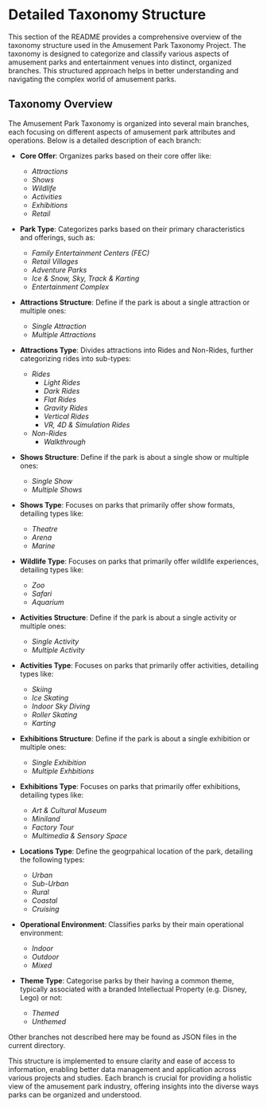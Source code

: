 # Detailed Taxonomy Structure
This section of the README provides a comprehensive overview of the taxonomy structure used in the Amusement Park Taxonomy Project. The taxonomy is designed to categorize and classify various aspects of amusement parks and entertainment venues into distinct, organized branches. This structured approach helps in better understanding and navigating the complex world of amusement parks.

## Taxonomy Overview
The Amusement Park Taxonomy is organized into several main branches, each focusing on different aspects of amusement park attributes and operations. Below is a detailed description of each branch:

- **Core Offer**: Organizes parks based on their core offer like:
  
  - *Attractions*
  - *Shows*
  - *Wildlife*
  - *Activities*
  - *Exhibitions*
  - *Retail*
 
- **Park Type**: Categorizes parks based on their primary characteristics and offerings, such as:
  
  - *Family Entertainment Centers (FEC)*
  - *Retail Villages*
  - *Adventure Parks*
  - *Ice & Snow, Sky, Track & Karting*
  - *Entertainment Complex*
 
- **Attractions Structure**: Define if the park is about a single attraction or multiple ones:

  - *Single Attraction*
  - *Multiple Attractions*
    
- **Attractions Type**: Divides attractions into Rides and Non-Rides, further categorizing rides into sub-types:

  - *Rides*
    - *Light Rides*
    - *Dark Rides*
    - *Flat Rides*
    - *Gravity Rides*
    - *Vertical Rides*
    - *VR, 4D & Simulation Rides*
  - *Non-Rides*
    - *Walkthrough*

- **Shows Structure**: Define if the park is about a single show or multiple ones:

  - *Single Show*
  - *Multiple Shows*
    
- **Shows Type**: Focuses on parks that primarily offer show formats, detailing types like:

  - *Theatre*
  - *Arena*
  - *Marine*
 
- **Wildlife Type**: Focuses on parks that primarily offer wildlife experiences, detailing types like:

  - *Zoo*
  - *Safari*
  - *Aquarium*

- **Activities Structure**: Define if the park is about a single activity or multiple ones:

  - *Single Activity*
  - *Multiple Activity*

- **Activities Type**: Focuses on parks that primarily offer activities, detailing types like:

  - *Skiing*
  - *Ice Skating*
  - *Indoor Sky Diving*
  - *Roller Skating*
  - *Karting*

- **Exhibitions Structure**: Define if the park is about a single exhibition or multiple ones:

  - *Single Exhibition*
  - *Multiple Exhbitions*

- **Exhibitions Type**: Focuses on parks that primarily offer exhibitions, detailing types like:

  - *Art & Cultural Museum*
  - *Miniland*
  - *Factory Tour*
  - *Multimedia & Sensory Space*

- **Locations Type**: Define the geogrpahical location of the park, detailing the following types:
  
  - *Urban*
  - *Sub-Urban*
  - *Rural*
  - *Coastal*
  - *Cruising*
 
- **Operational Environment**: Classifies parks by their main operational environment:
    
    - *Indoor*
    - *Outdoor*
    - *Mixed*

- **Theme Type**: Categorise parks by their having a common theme, typically associated with a branded Intellectual Property  (e.g. Disney, Lego) or not:

  - *Themed*
  - *Unthemed*
      
Other branches not described here may be found as JSON files in the current directory.

This structure is implemented to ensure clarity and ease of access to information, enabling better data management and application across various projects and studies. Each branch is crucial for providing a holistic view of the amusement park industry, offering insights into the diverse ways parks can be organized and understood.
